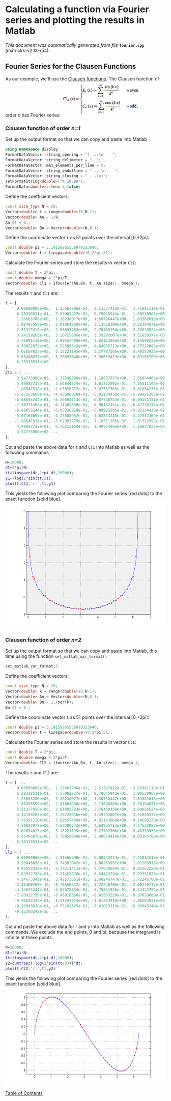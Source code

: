 
# Calculating a function via Fourier series and plotting the results in Matlab
_This document was automatically generated from file_ **`fourier.cpp`** (mātricks-v2.13-r54).

## Fourier Series for the Clausen Functions
As our example, we'll use the [Clausen functions](http://mathworld.wolfram.com/ClausenFunction.html). The Clausen function of order _n_ has Fourier series: 
![Clausen Functions](ClausenDefinition.png)
### Clausen function of order _n=1_


Set up the output format so that we can copy and paste into Matlab
```C++
using namespace display;
FormatDataVector::string_opening = "[ ...\n    ";
FormatDataVector::string_delimeter = ", ";
FormatDataVector::max_elements_per_line = 5;
FormatDataVector::string_endofline = " ...\n    ";
FormatDataVector::string_closing = " ...\n]";
setFormatString<double>("% 10.8e");
FormatData<double>::tens = false;
```

Define the coefficient vectors: 

```C++
const size_type N = 20;
Vector<double> k = range<double>(0,N-1);
Vector<double> An = 1/k;
An[0] = 0.;
Vector<double> Bn = Vector<double>(N,0.);
```

Define the coordinate vector `t` as 51 points over the interval [0,+2pi]: 

```C++
const double pi = 3.14159265358979323846;
Vector<double> t = linspace<double>(0,2*pi,51);
```

Calculate the Fourier series and store the results in vector `Cl1`: 

```C++
const double T = 2*pi;
const double omega = 2*pi/T;
Vector<double> Cl1 = ifourier(An,Bn, t, An.size(), omega );
```

The results `t` and `Cl1` are:

```Matlab
t = [ ...
     0.00000000e+00,  1.25663706e-01,  2.51327412e-01,  3.76991118e-01,  5.02654825e-01,  ...
     6.28318531e-01,  7.53982237e-01,  8.79645943e-01,  1.00530965e+00,  1.13097336e+00,  ...
     1.25663706e+00,  1.38230077e+00,  1.50796447e+00,  1.63362818e+00,  1.75929189e+00,  ...
     1.88495559e+00,  2.01061930e+00,  2.13628300e+00,  2.26194671e+00,  2.38761042e+00,  ...
     2.51327412e+00,  2.63893783e+00,  2.76460154e+00,  2.89026524e+00,  3.01592895e+00,  ...
     3.14159265e+00,  3.26725636e+00,  3.39292007e+00,  3.51858377e+00,  3.64424748e+00,  ...
     3.76991118e+00,  3.89557489e+00,  4.02123860e+00,  4.14690230e+00,  4.27256601e+00,  ...
     4.39822972e+00,  4.52389342e+00,  4.64955713e+00,  4.77522083e+00,  4.90088454e+00,  ...
     5.02654825e+00,  5.15221195e+00,  5.27787566e+00,  5.40353936e+00,  5.52920307e+00,  ...
     5.65486678e+00,  5.78053048e+00,  5.90619419e+00,  6.03185789e+00,  6.15752160e+00,  ...
     6.28318531e+00 ...
]; 
Cl1 = [ ...
     3.54773966e+00,  2.37649806e+00,  1.18837837e+00,  1.08954466e+00,  6.70212104e-01,  ...
     4.49882732e-01,  3.66844724e-01,  1.01722992e-01,  7.16511105e-02, -7.02907275e-02,  ...
    -1.88547918e-01, -2.03656272e-01, -3.47537369e-01, -3.62834235e-01, -4.23505952e-01,  ...
    -5.07163697e-01, -4.93690818e-01, -5.82134430e-01, -5.89925205e-01, -6.05336519e-01,  ...
    -6.68655244e-01, -6.36694714e-01, -6.87730744e-01, -6.90152151e-01, -6.71362890e-01,  ...
    -7.18771403e-01, -6.71362890e-01, -6.90152151e-01, -6.87730744e-01, -6.36694714e-01,  ...
    -6.68655244e-01, -6.05336519e-01, -5.89925205e-01, -5.82134430e-01, -4.93690818e-01,  ...
    -5.07163697e-01, -4.23505952e-01, -3.62834235e-01, -3.47537369e-01, -2.03656272e-01,  ...
    -1.88547918e-01, -7.02907275e-02,  7.16511105e-02,  1.01722992e-01,  3.66844724e-01,  ...
     4.49882732e-01,  6.70212104e-01,  1.08954466e+00,  1.18837837e+00,  2.37649806e+00,  ...
     3.54773966e+00 ...
]; 
```
Cut and paste the above data for `t` and `Cl1` into Matlab as well as the following commands

```Matlab
N=10000;
dt=2*pi/N;
tt=linspace(dt,2*pi-dt,10000);
y1=-log(2*sin(tt/2));
plot(t,Cl1,'r.',tt,y1)
```
This yields the following plot comparing the Fourier series [red dots] to the exact function [solid blue].
![Fourier Series for Cl<sub>n=1</sub>(t)](ClausenFourierSeries_n1.png)
### Clausen function of order _n=2_


Set up the output format so that we can copy and paste into Matlab, this time using the function `set_matlab_var_format()`
```C++
set_matlab_var_format();
```

Define the coefficient vectors: 

```C++
const size_type N = 20;
Vector<double> k = range<double>(0,N-1);
Vector<double> An = Vector<double>(N,0.);
Vector<double> Bn = 1./sqr(k);
Bn[0] = 0.;
```

Define the coordinate vector `t` as 51 points over the interval [0,+2pi]: 

```C++
const double pi = 3.14159265358979323846;
Vector<double> t = linspace<double>(0,2*pi,51);
```

Calculate the Fourier series and store the results in vector `Cl1`: 

```C++
const double T = 2*pi;
const double omega = 2*pi/T;
Vector<double> Cl2 = ifourier(An,Bn, t, An.size(), omega );
```

The results `t` and `Cl2` are:

```Matlab
t = [ ...
     0.00000000e+00,  1.25663706e-01,  2.51327412e-01,  3.76991118e-01,  5.02654825e-01,  ...
     6.28318531e-01,  7.53982237e-01,  8.79645943e-01,  1.00530965e+00,  1.13097336e+00,  ...
     1.25663706e+00,  1.38230077e+00,  1.50796447e+00,  1.63362818e+00,  1.75929189e+00,  ...
     1.88495559e+00,  2.01061930e+00,  2.13628300e+00,  2.26194671e+00,  2.38761042e+00,  ...
     2.51327412e+00,  2.63893783e+00,  2.76460154e+00,  2.89026524e+00,  3.01592895e+00,  ...
     3.14159265e+00,  3.26725636e+00,  3.39292007e+00,  3.51858377e+00,  3.64424748e+00,  ...
     3.76991118e+00,  3.89557489e+00,  4.02123860e+00,  4.14690230e+00,  4.27256601e+00,  ...
     4.39822972e+00,  4.52389342e+00,  4.64955713e+00,  4.77522083e+00,  4.90088454e+00,  ...
     5.02654825e+00,  5.15221195e+00,  5.27787566e+00,  5.40353936e+00,  5.52920307e+00,  ...
     5.65486678e+00,  5.78053048e+00,  5.90619419e+00,  6.03185789e+00,  6.15752160e+00,  ...
     6.28318531e+00 ...
]; 
Cl2 = [ ...
     0.00000000e+00,  3.91566598e-01,  6.00043244e-01,  7.41013319e-01,  8.55181325e-01,  ...
     9.20043638e-01,  9.74362042e-01,  1.00263931e+00,  1.01203918e+00,  1.01443074e+00,  ...
     9.95652326e-01,  9.72211411e-01,  9.37639689e-01,  8.91563220e-01,  8.43916566e-01,  ...
     7.83912730e-01,  7.21452670e-01,  6.54423794e-01,  5.79351826e-01,  5.05675854e-01,  ...
     4.24673341e-01,  3.42573051e-01,  2.60246747e-01,  1.72246706e-01,  8.78556347e-02,  ...
    -2.15360760e-16, -8.78556347e-02, -1.72246706e-01, -2.60246747e-01, -3.42573051e-01,  ...
    -4.24673341e-01, -5.05675854e-01, -5.79351826e-01, -6.54423794e-01, -7.21452670e-01,  ...
    -7.83912730e-01, -8.43916566e-01, -8.91563220e-01, -9.37639689e-01, -9.72211411e-01,  ...
    -9.95652326e-01, -1.01443074e+00, -1.01203918e+00, -1.00263931e+00, -9.74362042e-01,  ...
    -9.20043638e-01, -8.55181325e-01, -7.41013319e-01, -6.00043244e-01, -3.91566598e-01,  ...
    -9.12300242e-16 ...
]; 
```
Cut and paste the above data for r and y into Matlab as well as the following commands.  We exclude the end points, 0 and pi, because the integrand is infinite at these points.

```Matlab
N=10000;
dt=2*pi/N;
tt=linspace(dt,2*pi-dt,10000);
y2=cumtrapz(-log(2*sin(tt/2)))*dt;
plot(t,Cl2,'r.',tt,y2)
```
This yields the following plot comparing the Fourier series [red dots] to the exact function [solid blue].
![Fourier Series for Cl<sub>n=1</sub>(t)](ClausenFourierSeries_n2.png)

[Table of Contents](README.md)
